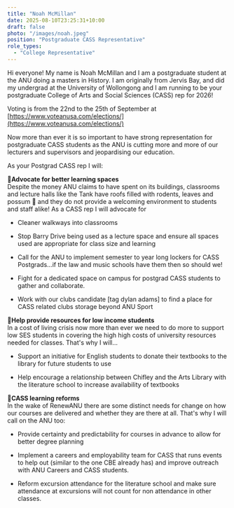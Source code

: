 ```yaml
---
title: "Noah McMillan"
date: 2025-08-10T23:25:31+10:00
draft: false
photo: "/images/noah.jpeg"
position: "Postgraduate CASS Representative"
role_types:
  - "College Representative"
---
```


Hi everyone\! My name is Noah McMillan and I am a postgraduate student at the ANU doing a masters in History. I am originally from Jervis Bay, and did my undergrad at the University of Wollongong and I am running to be your postgraduate College of Arts and Social Sciences (CASS) rep for 2026\!

Voting is from the 22nd to the 25th of September at [https://www.voteanusa.com/elections/](https://www.voteanusa.com/elections/)

Now more than ever it is so important to have strong representation for postgraduate CASS students as the ANU is cutting more and more of our lecturers and supervisors and jeopardising our education.

As your Postgrad CASS rep I will:

🖤**Advocate for better learning spaces**  
Despite the money ANU claims to have spent on its buildings, classrooms and lecture halls like the Tank have roofs filled with rodents, leaves and possum 💩 and they do not provide a welcoming environment to students and staff alike\! As a CASS rep I will advocate for

- Cleaner walkways into classrooms  
    
- Stop Barry Drive being used as a lecture space and ensure all spaces used are appropriate for class size and learning  
    
- Call for the ANU to implement semester to year long lockers for CASS Postgrads…if the law and music schools have them then so should we\!  
    
- Fight for a dedicated space on campus for postgrad CASS students to gather and collaborate.   
    
- Work with our clubs candidate \[tag dylan adams\] to find a place for CASS related clubs storage beyond ANU Sport

🖤**Help provide resources for low income students**  
In a cost of living crisis now more than ever we need to do more to support low SES students in covering the high high costs of university resources needed for classes. That's why I will…

- Support an initiative for English students to donate their textbooks to the library for future students to use  
    
- Help encourage a relationship between Chifley and the Arts Library with the literature school to increase availability of textbooks

🖤**CASS learning reforms**  
In the wake of RenewANU there are some distinct needs for change on how our courses are delivered and whether they are there at all. That's why I will call on the ANU too:

- Provide certainty and predictability for courses in advance to allow for better degree planning  
    
- Implement a careers and employability team for CASS that runs events to help out (similar to the one CBE already has) and improve outreach with ANU Careers and CASS students.  
    
- Reform excursion attendance for the literature school and make sure attendance at excursions will not count for non attendance in other classes.